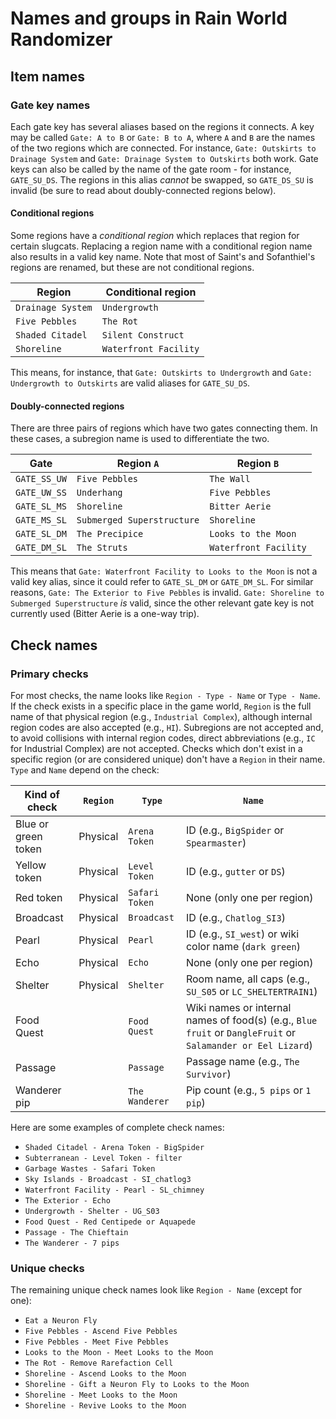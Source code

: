 # Names and groups in Rain World Randomizer

## Item names
### Gate key names
Each gate key has several aliases based on the regions it connects.
A key may be called `Gate: A to B` or `Gate: B to A`,
where `A` and `B` are the names of the two regions which are connected.
For instance, `Gate: Outskirts to Drainage System` and `Gate: Drainage System to Outskirts` both work.
Gate keys can also be called by the name of the gate room - for instance, `GATE_SU_DS`.
The regions in this alias *cannot* be swapped, so `GATE_DS_SU` is invalid
(be sure to read about doubly-connected regions below).

#### Conditional regions
Some regions have a *conditional region* which replaces that region for certain slugcats.
Replacing a region name with a conditional region name also results in a valid key name.
Note that most of Saint's and Sofanthiel's regions are renamed, but these are not conditional regions.

| Region            | Conditional region    |
|-------------------|-----------------------|
| `Drainage System` | `Undergrowth`         |
| `Five Pebbles`    | `The Rot`             |
| `Shaded Citadel`  | `Silent Construct`    |
| `Shoreline`       | `Waterfront Facility` |

This means, for instance, that `Gate: Outskirts to Undergrowth` and `Gate: Undergrowth to Outskirts`
are valid aliases for `GATE_SU_DS`.

#### Doubly-connected regions

There are three pairs of regions which have two gates connecting them.
In these cases, a subregion name is used to differentiate the two.

| Gate         | Region `A`                 | Region `B`            |
|--------------|----------------------------|-----------------------|
| `GATE_SS_UW` | `Five Pebbles`             | `The Wall`            |
| `GATE_UW_SS` | `Underhang`                | `Five Pebbles`        |
| `GATE_SL_MS` | `Shoreline`                | `Bitter Aerie`        |
| `GATE_MS_SL` | `Submerged Superstructure` | `Shoreline`           |
| `GATE_SL_DM` | `The Precipice`            | `Looks to the Moon`   |
| `GATE_DM_SL` | `The Struts`               | `Waterfront Facility` |

This means that `Gate: Waterfront Facility to Looks to the Moon` is not a valid key alias,
since it could refer to `GATE_SL_DM` or `GATE_DM_SL`.
For similar reasons, `Gate: The Exterior to Five Pebbles` is invalid.
`Gate: Shoreline to Submerged Superstructure` *is* valid,
since the other relevant gate key is not currently used (Bitter Aerie is a one-way trip).

## Check names
### Primary checks
For most checks, the name looks like `Region - Type - Name` or `Type - Name`.
If the check exists in a specific place in the game world, `Region` is the full name of that physical region
(e.g., `Industrial Complex`), although internal region codes are also accepted (e.g., `HI`).
Subregions are not accepted and, to avoid collisions with internal region codes,
direct abbreviations (e.g., `IC` for Industrial Complex) are not accepted.
Checks which don't exist in a specific region (or are considered unique) don't have a `Region` in their name.
`Type` and `Name` depend on the check:

| Kind of check       | `Region` | `Type`         | `Name`                                                                                                      |
|---------------------|----------|----------------|-------------------------------------------------------------------------------------------------------------|
| Blue or green token | Physical | `Arena Token`  | ID (e.g., `BigSpider` or `Spearmaster`)                                                                     |
| Yellow token        | Physical | `Level Token`  | ID (e.g., `gutter` or `DS`)                                                                                 |
| Red token           | Physical | `Safari Token` | None (only one per region)                                                                                  |
| Broadcast           | Physical | `Broadcast`    | ID (e.g., `Chatlog_SI3`)                                                                                    |
| Pearl               | Physical | `Pearl`        | ID (e.g., `SI_west`) or wiki color name (`dark green`)                                                      |
| Echo                | Physical | `Echo`         | None (only one per region)                                                                                  |
| Shelter             | Physical | `Shelter`      | Room name, all caps (e.g., `SU_S05` or `LC_SHELTERTRAIN1`)                                                  |
| Food Quest          |          | `Food Quest`   | Wiki names or internal names of food(s) (e.g., `Blue fruit` or `DangleFruit` or `Salamander or Eel Lizard`) |
| Passage             |          | `Passage`      | Passage name (e.g., `The Survivor`)                                                                         |
| Wanderer pip        |          | `The Wanderer` | Pip count (e.g., `5 pips` or `1 pip`)                                                                       |

Here are some examples of complete check names:
- `Shaded Citadel - Arena Token - BigSpider`
- `Subterranean - Level Token - filter`
- `Garbage Wastes - Safari Token`
- `Sky Islands - Broadcast - SI_chatlog3`
- `Waterfront Facility - Pearl - SL_chimney`
- `The Exterior - Echo`
- `Undergrowth - Shelter - UG_S03`
- `Food Quest - Red Centipede or Aquapede`
- `Passage - The Chieftain`
- `The Wanderer - 7 pips`

### Unique checks
The remaining unique check names look like `Region - Name` (except for one):
- `Eat a Neuron Fly`
- `Five Pebbles - Ascend Five Pebbles`
- `Five Pebbles - Meet Five Pebbles`
- `Looks to the Moon - Meet Looks to the Moon`
- `The Rot - Remove Rarefaction Cell`
- `Shoreline - Ascend Looks to the Moon`
- `Shoreline - Gift a Neuron Fly to Looks to the Moon`
- `Shoreline - Meet Looks to the Moon`
- `Shoreline - Revive Looks to the Moon`
